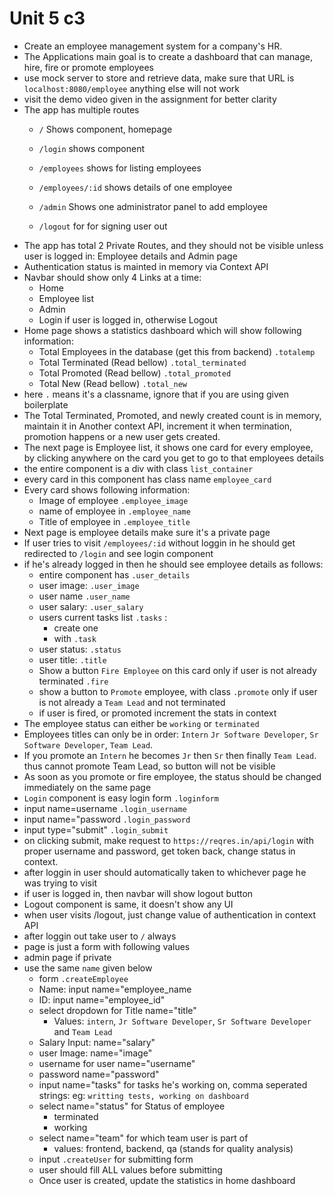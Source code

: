 # Unit 5 c3

 - Create an employee management system for a company's HR.
 - The Applications main goal is to create a dashboard that can manage, hire, fire or promote employees
 - use mock server to store and retrieve data, make sure that URL is `localhost:8080/employee` anything else will not work
 - visit the demo video given in the assignment for better clarity
 - The app has multiple routes
   - `/` Shows <Home> component, homepage
   
   - `/login` shows <Login> component
   - `/employees` shows <EmployeeList> for listing employees
   - `/employees/:id` shows details of one employee
   - `/admin` Shows one administrator panel to add employee <Admin> 
   - `/logout` for <Logout> for signing user out
 - The app has total 2 Private Routes, and they should not be visible unless user is logged in: Employee details and Admin page
 - Authentication status is mainted in memory via Context API
 - Navbar should show only 4 Links at a time:
   - Home
   - Employee list
   - Admin
   - Login if user is logged in, otherwise Logout
 - Home page shows a statistics dashboard which will show following information:
   - Total Employees in the database (get this from backend) `.totalemp`
   - Total Terminated (Read bellow) `.total_terminated`
   - Total Promoted (Read bellow) `.total_promoted`
   - Total New (Read bellow) `.total_new`
 - here `.` means it's a classname, ignore that if you are using given boilerplate
 - The Total Terminated, Promoted, and newly created count is in memory, maintain it in Another context API, increment it when termination, promotion happens or a new user gets created.
 - The next page is Employee list, it shows one card for every employee, by clicking anywhere on the card you get to go to that employees details
 - the entire component is a div with class `list_container`
 - every card in this component has class name `employee_card`
 - Every card shows following information:
   - Image of employee `.employee_image`
   - name of employee in `.employee_name`
   - Title of employee in `.employee_title`
 - Next page is employee details make sure it's a private page
 - If user tries to visit `/employees/:id` without loggin in he should get redirected to `/login` and see login component
 - if he's already logged in then he should see employee details as follows:
   - entire component has `.user_details`
   - user image: `.user_image`
   - user name `.user_name`
   - user salary: `.user_salary`
   - users current tasks list `.tasks` :
     - create one <li> with `.task`
   - user status: `.status`
   - user title: `.title`
   - Show a button `Fire Employee` on this card only if user is not already terminated `.fire`
   - show a button to `Promote` employee, with class `.promote` only if user is not already a `Team Lead` and not terminated
   - if user is fired, or promoted increment the stats in context
 - The employee status can either be `working` or `terminated`
 - Employees titles can only be in order: `Intern` `Jr Software Developer`, `Sr Software Developer`, `Team Lead`.
 - If you promote an `Intern` he becomes `Jr` then `Sr` then finally `Team Lead`. thus cannot promote Team Lead, so button will not be visible
 - As soon as you promote or fire employee, the status should be changed immediately on the same page
 - `Login` component is easy login form `.loginform`
 - input name=username `.login_username`
 - input name="password `.login_password`
 - input type="submit" `.login_submit`
 - on clicking submit, make request to `https://reqres.in/api/login` with proper username and password, get token back, change status in context.
 - after loggin in user should automatically taken to whichever page he was trying to visit
 - if user is logged in, then navbar will show logout button
 - Logout component is same, it doesn't show any UI
 - when user visits /logout, just change value of authentication in context API
 - after loggin out take user to `/` always
 - <Admin> page is just a form with following values
 - admin page if private
 - use the same `name` given below
   - form `.createEmployee`
   - Name: input name="employee_name
   - ID: input  name="employee_id"
   - select dropdown for Title name="title"
     - Values: `intern`,  `Jr Software Developer`, `Sr Software Developer` and `Team Lead`
   - Salary Input: name="salary"
   - user Image: name="image"
   - username for user name="username"
   - password name="password"
   - input name="tasks" for tasks he's working on, comma seperated strings: eg: `writting tests, working on dashboard`
   - select name="status" for Status of employee
     - terminated
     - working
   - select name="team" for which team user is part of
     - values: frontend, backend, qa (stands for quality analysis)
   - input `.createUser` for submitting form
   - user should fill ALL values before submitting
   - Once user is created, update the statistics in home dashboard